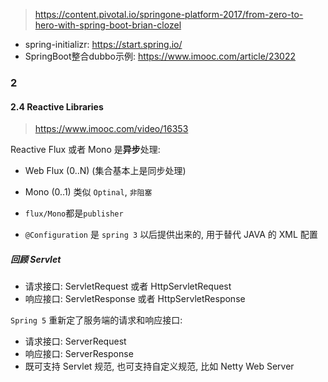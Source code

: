 > https://content.pivotal.io/springone-platform-2017/from-zero-to-hero-with-spring-boot-brian-clozel

- spring-initializr: https://start.spring.io/
- SpringBoot整合dubbo示例: https://www.imooc.com/article/23022

### 2

#### 2.4 Reactive Libraries

> https://www.imooc.com/video/16353

Reactive Flux 或者 Mono 是**异步**处理:

- Web Flux (0..N) (集合基本上是同步处理)
- Mono (0..1) 类似 `Optinal`, `非阻塞`
- `flux/Mono`都是`publisher`

- `@Configuration` 是 `spring 3` 以后提供出来的, 用于替代 JAVA 的 XML 配置

##### 回顾 Servlet

- 请求接口: ServletRequest 或者 HttpServletRequest
- 响应接口: ServletResponse 或者 HttpServletResponse

`Spring 5` 重新定了服务端的请求和响应接口:

- 请求接口: ServerRequest
- 响应接口: ServerResponse
- 既可支持 Servlet 规范, 也可支持自定义规范, 比如 Netty Web Server
